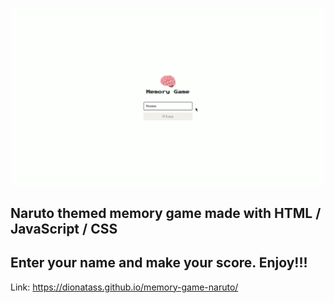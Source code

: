 ![Naruto gif](https://github.com/DionataSS/memory-game/blob/main/images/narutovideo.gif)



## Naruto themed memory game made with HTML / JavaScript / CSS

## Enter your name and make your score. Enjoy!!!

Link:
https://dionatass.github.io/memory-game-naruto/
